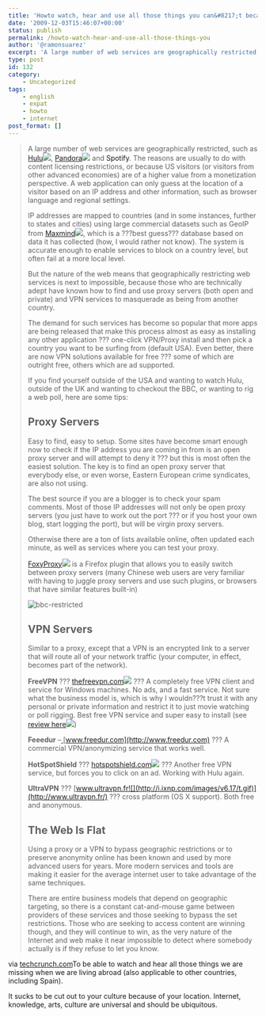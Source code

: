 ```yaml
---
title: 'Howto watch, hear and use all those things you can&#8217;t because of being abroad'
date: '2009-12-03T15:46:07+00:00'
status: publish
permalink: /howto-watch-hear-and-use-all-those-things-you
author: '@ramonsuarez'
excerpt: 'A large number of web services are geographically restricted, such as Hulu, Pandora and Spotify. The reasons are usually to do with content licensing restrictions, or because US visitors (or visitors from other advanced economies) are of a higher ...'
type: post
id: 132
category:
    - Uncategorized
tags:
    - english
    - expat
    - howto
    - internet
post_format: []
---
```

> A large number of web services are geographically restricted, such as [Hulu![](http://i.ixnp.com/images/v6.17/t.gif)](http://crunchbase.com/company/hulu), [Pandora![](http://i.ixnp.com/images/v6.17/t.gif)](http://crunchbase.com/company/pandora) and <a>Spotify</a>. The reasons are usually to do with content licensing restrictions, or because US visitors (or visitors from other advanced economies) are of a higher value from a monetization perspective. A web application can only guess at the location of a visitor based on an IP address and other information, such as browser language and regional settings.
> 
> IP addresses are mapped to countries (and in some instances, further to states and cities) using large commercial datasets such as GeoIP from [Maxmind![](http://i.ixnp.com/images/v6.17/t.gif)](http://www.maxmind.com/), which is a ???best guess??? database based on data it has collected (how, I would rather not know). The system is accurate enough to enable services to block on a country level, but often fail at a more local level.
> 
> But the nature of the web means that geographically restricting web services is next to impossible, because those who are technically adept have known how to find and use proxy servers (both open and private) and VPN services to masquerade as being from another country.
> 
> The demand for such services has become so popular that more apps are being released that make this process almost as easy as installing any other application ??? one-click VPN/Proxy install and then pick a country you want to be surfing from (default USA). Even better, there are now VPN solutions available for free ??? some of which are outright free, others which are ad supported.
> 
> If you find yourself outside of the USA and wanting to watch Hulu, outside of the UK and wanting to checkout the BBC, or wanting to rig a web poll, here are some tips:
> 
> ## Proxy Servers
> 
> Easy to find, easy to setup. Some sites have become smart enough now to check if the IP address you are coming in from is an open proxy server and will attempt to deny it ??? but this is most often the easiest solution. The key is to find an open proxy server that everybody else, or even worse, Eastern European crime syndicates, are also not using.
> 
> The best source if you are a blogger is to check your spam comments. Most of those IP addresses will not only be open proxy servers (you just have to work out the port ??? or if you host your own blog, start logging the port), but will be virgin proxy servers.
> 
> Otherwise there are a ton of lists available online, often updated each minute, as well as services where you can test your proxy.
> 
> [FoxyProxy![](http://i.ixnp.com/images/v6.17/t.gif)](http://foxyproxy.mozdev.org/) is a Firefox plugin that allows you to easily switch between proxy servers (many Chinese web users are very familiar with having to juggle proxy servers and use such plugins, or browsers that have similar features built-in)
> 
> ![bbc-restricted](http://cache0.techcrunch.com/wp-content/uploads/2009/10/bbc-restricted.jpg "bbc-restricted")
> 
> ## VPN Servers
> 
> Similar to a proxy, except that a VPN is an encrypted link to a server that will route all of your network traffic (your computer, in effect, becomes part of the network).
> 
> **FreeVPN** ??? [thefreevpn.com![](http://i.ixnp.com/images/v6.17/t.gif)](http://www.thefreevpn.com) ??? A completely free VPN client and service for Windows machines. No ads, and a fast service. Not sure what the business model is, which is why I wouldn???t trust it with any personal or private information and restrict it to just movie watching or poll rigging. Best free VPN service and super easy to install (see [review here![](http://i.ixnp.com/images/v6.17/t.gif)](http://www.addictivetips.com/windows-tips/free-vpn-client-freevpn/))
> 
> **Feeedur** –[ ](https://www.freedur.com/)[www.freedur.com](http://www.freedur.com) ??? A commercial VPN/anonymizing service that works well.
> 
> **HotSpotShield** ??? [hotspotshield.com![](http://i.ixnp.com/images/v6.17/t.gif)](http://www.hotspotshield.com/) ??? Another free VPN service, but forces you to click on an ad. Working with Hulu again.
> 
> **UltraVPN** ??? [www.ultravpn.fr![](http://i.ixnp.com/images/v6.17/t.gif)](http://www.ultravpn.fr/) ??? cross platform (OS X support). Both free and anonymous.
> 
> ## The Web Is Flat
> 
> Using a proxy or a VPN to bypass geographic restrictions or to preserve anonymity online has been known and used by more advanced users for years. More modern services and tools are making it easier for the average internet user to take advantage of the same techniques.
> 
> There are entire business models that depend on geographic targeting, so there is a constant cat-and-mouse game between providers of these services and those seeking to bypass the set restrictions. Those who are seeking to access content are winning though, and they will continue to win, as the very nature of the Internet and web make it near impossible to detect where somebody actually is if they refuse to let you know.

via [techcrunch.com](http://www.techcrunch.com/2009/10/05/internet-anonymizer-web-surf-vpn-hulu-pandora-spotify/)</div>To be able to watch and hear all those things we are missing when we are living abroad (also applicable to other countries, including Spain).

It sucks to be cut out to your culture because of your location. Internet, knowledge, arts, culture are universal and should be ubiquitous.

</div>